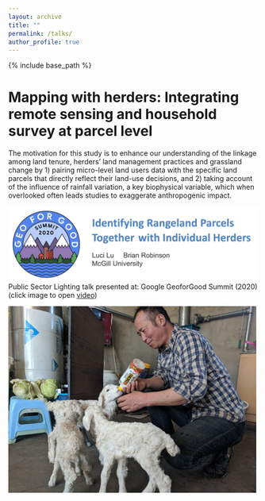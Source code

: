 ```yaml
---
layout: archive
title: ""
permalink: /talks/
author_profile: true
---
```


{% include base_path %}


Mapping with herders: Integrating remote sensing and household survey at parcel level 
======

The motivation for this study is to enhance our understanding of the linkage among land tenure, herders’ land management practices and grassland change by 1) pairing micro-level land users data with the specific land parcels that directly reflect their land-use decisions, and 2) taking account of the influence of rainfall variation, a key biophysical variable, which when overlooked often leads studies to exaggerate anthropogenic impact.

[![IMAGE ALT TEXT HERE](https://raw.githubusercontent.com/lucixlu/lucixlu.github.io/master/images/gee.png)](https://www.youtube.com/watch?v=CbHYkUpCwCI)
Public Sector Lighting talk presented at: Google GeoforGood Summit (2020) (click image to open [video](https://www.youtube.com/watch?v=CbHYkUpCwCI)) 


<img src="https://raw.githubusercontent.com/lucixlu/lucixlu.github.io/master/images/herder2.jpg" alt="Your image title" width="500"/>

